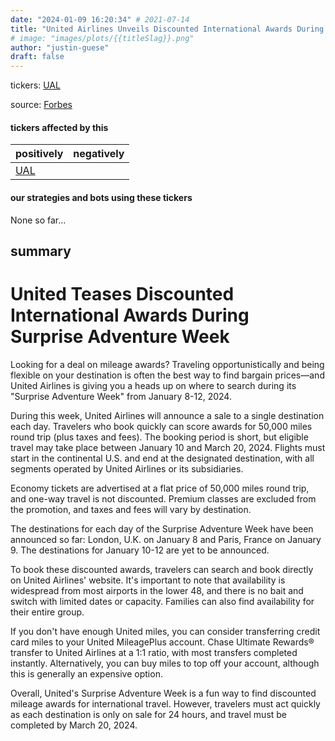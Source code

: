 ```yaml
---
date: "2024-01-09 16:20:34" # 2021-07-14
title: "United Airlines Unveils Discounted International Awards During Surprise Adventure Week 2024"
# image: "images/plots/{{titleSlag}}.png"
author: "justin-guese"
draft: false
---
```

tickers: <a href='https://finance.yahoo.com/quote/UAL' target='_blank'>UAL</a> 

source: <a href='https://www.forbes.com/advisor/credit-cards/travel-rewards/united-teases-discounted-international-awards-during-surprise-adventure-week/' target='_blank'>Forbes</a>

#### tickers affected by this

| positively | negatively |
|------------|------------
| <a href='https://finance.yahoo.com/quote/UAL' target='_blank'>UAL</a> |  |

#### our strategies and bots using these tickers

None so far...

## summary

# United Teases Discounted International Awards During Surprise Adventure Week

Looking for a deal on mileage awards? Traveling opportunistically and being flexible on your destination is often the best way to find bargain prices—and United Airlines is giving you a heads up on where to search during its "Surprise Adventure Week" from January 8-12, 2024.

During this week, United Airlines will announce a sale to a single destination each day. Travelers who book quickly can score awards for 50,000 miles round trip (plus taxes and fees). The booking period is short, but eligible travel may take place between January 10 and March 20, 2024. Flights must start in the continental U.S. and end at the designated destination, with all segments operated by United Airlines or its subsidiaries.

Economy tickets are advertised at a flat price of 50,000 miles round trip, and one-way travel is not discounted. Premium classes are excluded from the promotion, and taxes and fees will vary by destination.

The destinations for each day of the Surprise Adventure Week have been announced so far: London, U.K. on January 8 and Paris, France on January 9. The destinations for January 10-12 are yet to be announced.

To book these discounted awards, travelers can search and book directly on United Airlines' website. It's important to note that availability is widespread from most airports in the lower 48, and there is no bait and switch with limited dates or capacity. Families can also find availability for their entire group.

If you don't have enough United miles, you can consider transferring credit card miles to your United MileagePlus account. Chase Ultimate Rewards® transfer to United Airlines at a 1:1 ratio, with most transfers completed instantly. Alternatively, you can buy miles to top off your account, although this is generally an expensive option.

Overall, United's Surprise Adventure Week is a fun way to find discounted mileage awards for international travel. However, travelers must act quickly as each destination is only on sale for 24 hours, and travel must be completed by March 20, 2024.